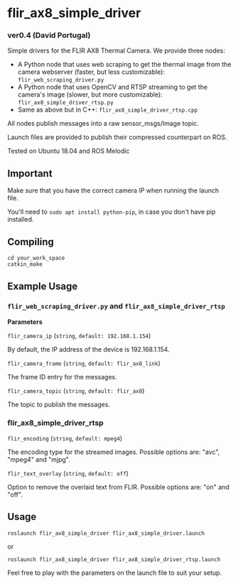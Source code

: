 # flir_ax8_simple_driver

### ver0.4 (David Portugal)
Simple drivers for the FLIR AX8 Thermal Camera. We provide three nodes:
 - A Python node that uses web scraping to get the thermal image from the camera webserver (faster, but less customizable): `flir_web_scraping_driver.py`
 - A Python node that uses OpenCV and RTSP streaming to get the camera's image (slower, but more customizable): `flir_ax8_simple_driver_rtsp.py`
 - Same as above but in C++: `flir_ax8_simple_driver_rtsp.cpp`

All nodes publish messages into a raw sensor_msgs/Image topic. 

Launch files are provided to publish their compressed counterpart on ROS.

Tested on Ubuntu 18.04 and ROS Melodic


## Important

Make sure that you have the correct camera IP when running the launch file.

You'll need to ```sudo apt install python-pip```, in case you don't have pip installed.


## Compiling

```
cd your_work_space
catkin_make 
```


## Example Usage

### `flir_web_scraping_driver.py` and `flir_ax8_simple_driver_rtsp`

**Parameters**

`flir_camera_ip` (`string`, `default: 192.168.1.154`)

By default, the IP address of the device is 192.168.1.154.

`flir_camera_frame` (`string`, `default: flir_ax8_link`)

The frame ID entry for the messages.

`flir_camera_topic` (`string`, `default: flir_ax8`)

The topic to publish the messages.



### flir_ax8_simple_driver_rtsp

`flir_encoding` (`string`, `default: mpeg4`)

The encoding type for the streamed images. Possible options are: "avc", "mpeg4" and "mjpg".

`flir_text_overlay` (`string`, `default: off`)

Option to remove the overlaid text from FLIR. Possible options are: "on" and "off".


## Usage

```
roslaunch flir_ax8_simple_driver flir_ax8_simple_driver.launch
```
or 
```
roslaunch flir_ax8_simple_driver flir_ax8_simple_driver_rtsp.launch
```

Feel free to play with the parameters on the launch file to suit your setup.
